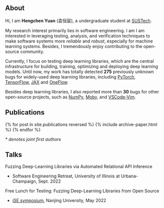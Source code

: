 

## About

Hi, I am **Hengchen Yuan** (袁恒宸), a undergraduate student at [SUSTech]([SUSTech](https://www.sustech.edu.cn/en/)).

My research interest primarily lies in software engineering. I am 
       I am interested in leveraging testing, analysis, and verification techniques to make software systems more *reliable* and *robust*, especially for machine learning systems. Besides, I tremendously enjoy contributing to the open-source community.

Currently, I focus on testing deep learning libraries, which are the central infrastructure for building, training, optimizing and deploying deep learning models. Until now, my work has totally detected **275** previously unknown bugs for widely-used deep learning libraries, including [PyTorch](https://pytorch.org), [TensorFlow](https://www.tensorflow.org), [JAX](https://jax.readthedocs.io) and [OneFlow](https://github.com/Oneflow-Inc/oneflow).

Besides deep learning libraries, I also reported more than **30** bugs for other open-source projects, such as [NumPy](https://numpy.org), [Moby](https://mobyproject.org), and [VSCode-Vim](https://github.com/VSCodeVim/Vim).


## Publications

{% for post in site.publications reversed %}
  {% include archive-paper.html %}
{% endfor %}

<i>* denotes  joint first authors</i>

## Talks

Fuzzing Deep-Learning Libraries via Automated Relational API Inference

  - Software Engineering Retreat, University of Illinois at Urbana-Champaign, Sept. 2022

Free Lunch for Testing: Fuzzing Deep-Learning Libraries from Open Source

  - [iSE symposium](http://www.iselab.cn/ises2022/), Nanjing University, May 2022
